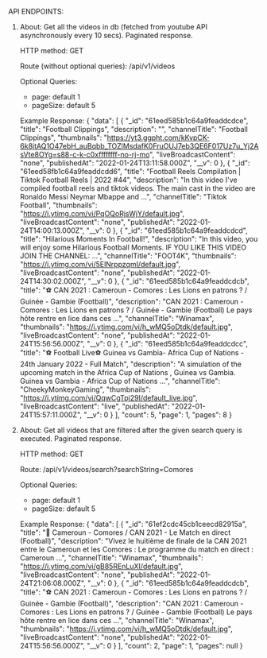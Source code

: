 API ENDPOINTS: 

1)  About: Get all the videos in db (fetched from youtube API asynchronously every 10 secs). Paginated response.

    HTTP method: GET

    Route (without optional queries): /api/v1/videos

    Optional Queries:
     - page: default 1
     - pageSize: default 5

    Example Response: 
    {
    "data": [
        {
            "_id": "61eed585b1c64a9feaddcdce",
            "title": "Football Clippings",
            "description": "",
            "channelTitle": "Football Clippings",
            "thumbnails": "https://yt3.ggpht.com/kKvpCK-6k8jtAQ1O47ebH_auBqbb_TOZlMsdafK0FruOUJ7eb3QE6F017Uz7u_Yj2AsVte8OYg=s88-c-k-c0xffffffff-no-rj-mo",
            "liveBroadcastContent": "none",
            "publishedAt": "2022-01-24T13:11:58.000Z",
            "__v": 0
        },
        {
            "_id": "61eed58fb1c64a9feaddcdd6",
            "title": "Football Reels Compilation | Tiktok Football Reels | 2022 #44",
            "description": "In this video I've compiled football reels and tiktok videos. The main cast in the video are Ronaldo Messi Neymar Mbappe and ...",
            "channelTitle": "Tiktok Football",
            "thumbnails": "https://i.ytimg.com/vi/PqOQoRjsWjY/default.jpg",
            "liveBroadcastContent": "none",
            "publishedAt": "2022-01-24T14:00:13.000Z",
            "__v": 0
        },
        {
            "_id": "61eed585b1c64a9feaddcdcd",
            "title": "Hilarious Moments In Football!",
            "description": "In this video, you will enjoy some Hilarious Football Moments. IF YOU LIKE THIS VIDEO JOIN THE CHANNEL: ...",
            "channelTitle": "FOOT4K",
            "thumbnails": "https://i.ytimg.com/vi/5ElNrppzqmI/default.jpg",
            "liveBroadcastContent": "none",
            "publishedAt": "2022-01-24T14:30:02.000Z",
            "__v": 0
        },
        {
            "_id": "61eed585b1c64a9feaddcdcb",
            "title": "⚽ CAN 2021 : Cameroun - Comores : Les Lions en patrons ? / Guinée - Gambie (Football)",
            "description": "CAN 2021 : Cameroun - Comores : Les Lions en patrons ? / Guinée - Gambie (Football) Le pays hôte rentre en lice dans ces ...",
            "channelTitle": "Winamax",
            "thumbnails": "https://i.ytimg.com/vi/h_wMQ5oDtdk/default.jpg",
            "liveBroadcastContent": "none",
            "publishedAt": "2022-01-24T15:56:56.000Z",
            "__v": 0
        },
        {
            "_id": "61eed585b1c64a9feaddcdcc",
            "title": "⚽ Football Live⚽ Guinea vs Gambia- Africa Cup of Nations - 24th January 2022 - Full Match",
            "description": "A simulation of the upcoming match in the Africa Cup of Nations , Guinea vs Gambia. Guinea vs Gambia - Africa Cup of Nations ...",
            "channelTitle": "CheekyMonkeyGaming",
            "thumbnails": "https://i.ytimg.com/vi/QqwCgTpj29I/default_live.jpg",
            "liveBroadcastContent": "live",
            "publishedAt": "2022-01-24T15:57:11.000Z",
            "__v": 0
        }
    ],
    "count": 5,
    "page": 1,
    "pages": 8
    }

2)  About: Get all videos that are filtered after the given search query is executed. Paginated response.

    HTTP method: GET

    Route: /api/v1/videos/search?searchString=Comores

    Optional Queries:
     - page: default 1
     - pageSize: default 5

    Example Response: 
    {
    "data": [
        {
            "_id": "61ef2cdc45cb1ceecd82915a",
            "title": "🔴 Cameroun - Comores / CAN 2021 - Le Match en direct (Football)",
            "description": "Vivez le huitième de finale de la CAN 2021 entre le Cameroun et les Comores : Le programme du match en direct : Cameroun ...",
            "channelTitle": "Winamax",
            "thumbnails": "https://i.ytimg.com/vi/gB85REnLuXI/default.jpg",
            "liveBroadcastContent": "none",
            "publishedAt": "2022-01-24T21:06:08.000Z",
            "__v": 0
        },
        {
            "_id": "61eed585b1c64a9feaddcdcb",
            "title": "⚽ CAN 2021 : Cameroun - Comores : Les Lions en patrons ? / Guinée - Gambie (Football)",
            "description": "CAN 2021 : Cameroun - Comores : Les Lions en patrons ? / Guinée - Gambie (Football) Le pays hôte rentre en lice dans ces ...",
            "channelTitle": "Winamax",
            "thumbnails": "https://i.ytimg.com/vi/h_wMQ5oDtdk/default.jpg",
            "liveBroadcastContent": "none",
            "publishedAt": "2022-01-24T15:56:56.000Z",
            "__v": 0
        }
    ],
    "count": 2,
    "page": 1,
    "pages": null
    }


